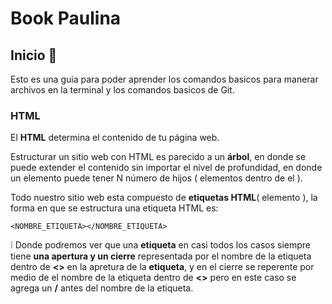 # Book Paulina

## Inicio :dog:

Esto es una guia para poder aprender los comandos basicos para manerar archivos en la terminal y los comandos basicos de Git.

### HTML

El **HTML** determina el contenido de tu página web.

Estructurar un sitio web con HTML es parecido a un **árbol**, en donde se puede extender el contenido sin importar el nivel de profundidad, en donde un elemento puede tener N número de hijos ( elementos dentro de el ).

Todo nuestro sitio web esta compuesto de **etiquetas HTML**( elemento ), la forma en que se estructura una etiqueta HTML es:

```
<NOMBRE_ETIQUETA></NOMBRE_ETIQUETA>
```

:grey_exclamation: Donde podremos ver que una **etiqueta** en casi todos los casos siempre tiene **una apertura y un cierre** representada por el nombre de la etiqueta dentro de **<>** en la apretura de la **etiqueta**, y en el cierre
se reperente por medio de el nombre de la etiqueta dentro de **<>** pero en este caso se agrega un **/** antes del nombre de la etiqueta.
